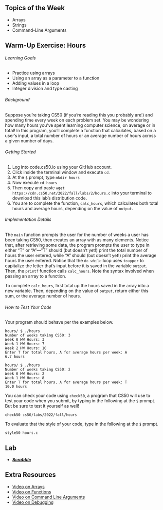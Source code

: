 ## Topics of the Week

- Arrays
- Strings
- Command-Line Arguments

## Warm-Up Exercise: Hours
###### Learning Goals
- Practice using arrays
- Using an array as a parameter to a function
- Adding values in a loop
- Integer division and type casting

###### Background
Suppose you’re taking CS50 (if you’re reading this you probably are!) and spending time every week on each problem set. You may be wondering how many hours you’ve spent learning computer science, on average or in total! In this program, you’ll complete a function that calculates, based on a user’s input, a total number of hours or an average number of hours across a given number of days.

###### Getting Started
1. Log into code.cs50.io using your GitHub account.
2. Click inside the terminal window and execute `cd`.
3. At the `$` prompt, type `mkdir hours`
4. Now execute `cd hours`
5. Then copy and paste `wget https://cdn.cs50.net/2022/fall/labs/2/hours.c` into your terminal to download this lab’s distribution code.
6. You are to complete the function, `calc_hours`, which calculates both total hours and average hours, depending on the value of `output`.

###### Implementation Details
The `main` function prompts the user for the number of weeks a user has been taking CS50, then creates an array with as many elements. Notice that, after retrieving some data, the program prompts the user to type in either “T” or “A”—”T” should (but doesn’t yet!) print the total number of hours the user entered, while “A” should (but doesn’t yet!) print the average hours the user entered. Notice that the `do while` loop uses `toupper` to capitalize the letter that’s input before it is saved in the variable `output`. Then, the `printf` function calls `calc_hours`. Note the syntax involved when passing an array to a function.

To complete `calc_hours`, first total up the hours saved in the array into a new variable. Then, depending on the value of `output`, return either this sum, or the average number of hours.

###### How to Test Your Code
Your program should behave per the examples below.
```
hours/ $ ./hours
Number of weeks taking CS50: 3
Week 0 HW Hours: 3
Week 1 HW Hours: 7
Week 2 HW Hours: 10
Enter T for total hours, A for average hours per week: A
6.7 hours
```

```
hours/ $ ./hours
Number of weeks taking CS50: 2
Week 0 HW Hours: 2
Week 1 HW Hours: 8
Enter T for total hours, A for average hours per week: T
10.0 hours
```
You can check your code using `check50`, a program that CS50 will use to test your code when you submit, by typing in the following at the `$` prompt. But be sure to test it yourself as well!
```
check50 cs50/labs/2022/fall/hours
```
To evaluate that the style of your code, type in the following at the `$` prompt.
```
style50 hours.c
```

## Lab

- ***[Scrabble](https://cs50.harvard.edu/college/2022/fall/labs/2/)***

## Extra Resources

- [Video on Arrays](https://www.youtube.com/watch?v=mISkNAfWl8k&ab_channel=CS50)
- [Video on Functions](https://www.youtube.com/watch?v=b7-0sb-DV84)
- [Video on Command Line Arguments](https://www.youtube.com/watch?v=thL7ILwRNMM&ab_channel=CS50)
- [Video on Debugging](https://www.youtube.com/watch?v=w4TAY2HPLEg&ab_channel=CS50)
